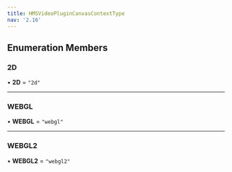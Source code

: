 ```yaml
---
title: HMSVideoPluginCanvasContextType
nav: '2.16'
---
```


## Enumeration Members

### 2D

• **2D** = `"2d"`

---

### WEBGL

• **WEBGL** = `"webgl"`

---

### WEBGL2

• **WEBGL2** = `"webgl2"`
